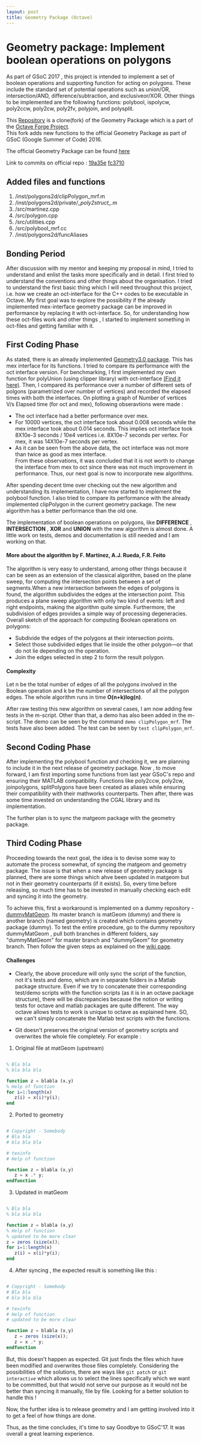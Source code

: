 ```yaml
---
layout: post
title: Geometry Package (Octave)
---
```


# Geometry package: Implement boolean operations on polygons ##
As part of GSoC 2017 , this project is intended to implement a set of boolean operations and supporting function for acting on polygons. These include the standard set of potential operations such as union/OR, intersection/AND, difference/subtraction, and exclusiveor/XOR. Other things to be implemented are the following functions: polybool, ispolycw, poly2ccw, poly2cw, poly2fv, polyjoin, and polysplit.<br/>

This [Repository](https://github.com/piyush-jain1/GSoC17OctaveGeometry) is a clone(fork) of the Geometry Package which is a part of the [Octave Forge Project](http://octave.sourceforge.net/).</br>
This fork adds new functions to the official Geometry Package as part of GSoC (Google Summer of Code) 2016.

The official Geometry Package can be found [here](https://sourceforge.net/p/octave/geometry/ci/default/tree/)

Link to commits on official repo :
[19a35e](https://sourceforge.net/p/octave/geometry/ci/19a35efc16dbe645e0bbfbffe9cfaa14e5ec9c96/)
[fc3710](https://sourceforge.net/p/octave/geometry/ci/fc3710b6cce55502e6eff4dc4251d507bc5b4ff1/)

## Added files and functions
1. /inst/polygons2d/clipPolygon_mrf.m
2. /inst/polygons2d/private/\__poly2struct\__.m
3. /src/martinez.cpp
4. /src/polygon.cpp
5. /src/utilities.cpp
6. /src/polybool_mrf.cc
7. /inst/polygons2d/funcAliases

## Bonding Period
After discussion with my mentor and keeping my proposal in mind, I tried to understand and enlist the tasks more specifically and in detail.  I first tried to understand the conventions and other things about the organisation. I tried to understand the first basic thing which I will need throughout this project, i.e. how we create an oct-interface for the C++ codes to be executable in Octave. 
My first goal was to explore the possibility if the already implemented mex-interface geometry package can be improved in performance by replacing it with oct-interface. So, for understanding how these oct-files work and other things , I started to  implement something in oct-files and getting familiar with it.

## First Coding Phase
As stated, there is an already implemented [Geometry3.0 package](https://github.com/piyush-jain1/GSoC17OctaveGeometry). This has mex interface for its functions. I tried to compare its performance with the oct interface version. For benchmarking, I first implemented my own function for polyUnion (using clipper library) with oct-interface [(Find it here)](https://github.com/piyush-jain1/GSoC17OctaveGeometry/tree/master/devel/MyPolyUnion). Then, I compared its performance over a number of different sets of polgons (parametrized over number of vertices) and recorded the elapsed times with both the interfaces. On plotting a graph of Number of vertices V/s Elapsed time (for oct and mex), following obseravtions were made : </br>
- The oct interface had a better performance over mex.
- For 10000 vertices, the oct interface took about 0.008 seconds while the mex interface took about 0.014 seconds. This implies oct interface took 8X10e-3 seconds / 10e4 vertices i.e. 8X10e-7 seconds per vertex. For mex, it was 14X10e-7 seconds per vertex.
- As it can be seen from the above data, the oct interface was not more than twice as good as mex interface.</br>
From these observations, it was concluded that it is not worth to change the interface from mex to oct since there was not much improvement in performance. Thus, our next goal is now to incorporate new algorithms.

After spending decent time over checking out the new algorithm and understanding its implementation, I have now started to implement the polybool function. I also tried to compare its performance with the already implemented clipPolygon in the current geometry package. The new algorithm has a better performance than the old one. 

The implementation of boolean operations on polygons, like **DIFFERENCE** , **INTERSECTION** , **XOR** and **UNION**   with the new algorithm is almost done. A little work on tests, demos and documentation is still needed and I am working on that.

#### More about the algorithm by F. Martínez, A.J. Rueda, F.R. Feito ####
The algorithm is very easy to understand, among other things because it can be seen as an extension of the classical algorithm, based on the plane sweep, for computing the intersection points between a set of segments.When a new intersection between the edges of polygons is found, the algorithm subdivides the edges at the intersection point. This produces a plane sweep algorithm with only two kind of events: left and right endpoints, making the algorithm quite simple. Furthermore, the subdivision of edges provides a simple way of processing degeneracies. </br>
Overall sketch of the approach for computing Boolean operations on polygons:
- Subdivide the edges of the polygons at their intersection points.
- Select those subdivided edges that lie inside the other polygon—or that do not lie depending on the operation.
- Join the edges selected in step 2 to form the result polygon.</br>
#### Complexity ####
Let n be the total number of edges of all the polygons involved in the Boolean operation and k be the number of intersections of all the polygon edges. The whole algorithm runs in time **O(n+k)log(n)**.</br>

After raw testing this new algorithm on several cases, I am now adding few tests in the m-script. Other than that, a demo has also been added in the m-script. The demo can be seen by the command `demo clipPolygon_mrf`. The tests have also been added. The test can be seen by `test clipPolygon_mrf`.

## Second Coding Phase
After implementing the polybool function and checking it, we are planning to include it in the next release of geometry package. 
Now , to move forward, I am first importing some functions from last year GSoC's repo and ensuring their MATLAB compatibility.
Functions like poly2ccw, poly2cw, joinpolygons, splitPolygons have been created as aliases while ensuring their compatibility with their mathworks counterparts. 
Then after, there was some time invested on understanding the CGAL library and its implementation.

The further plan is to sync the matgeom package with the geometry package.

## Third Coding Phase
Proceeding towards the next goal, the idea is to devise some way to automate the process somewhat, of syncing the matgeom and geometry package. The issue is that when a new release of geometry package is planned, there are some things which ahve been updated in matgeom but not in their geometry counterparts (if it exists). So, every time before releasing, so much time has to be invested in manually checking each edit and syncing it into the geometry. 

To achieve this, first a workaround is implemented on a dummy repository - [dummyMatGeom](https://github.com/piyush-jain1/dummyMatGeom/). Its master branch is matGeom (dummy) and there is another branch (named geometry) is created which contains geometry package (dummy). To test the entire procedure, go to the dummy repository dummyMatGeom , pull both branches in different folders, say "dummyMatGeom" for master branch and "dummyGeom" for geometry branch. Then follow the given steps as explained on the [wiki page](http://wiki.octave.org/Geometry_package:GSoC17).

#### Challenges ####

- Clearly, the above procedure will only sync the script of the function, not it's tests and demo, which are in separate folders in a Matlab package structure. Even if we try to concatenate their corresponding test/demo scripts with the function scripts (as it is in an octave package structure), there will be discrepancies because the notion or writing tests for octave and matlab packages are quite different. The way octave allows tests to work is unique to octave as explained here. SO, we can't simply concatenate the Matlab test scripts with the functions. 

- Git doesn't preserves the original version of geometry scripts and overwrites the whole file completely. 
For example :

1. Original file at matGeom (upstream)

~~~~octave

% Bla bla
% bla bla bla

function z = blabla (x,y)
% Help of function
for i=1:length(x)
   z(i) = x(i)*y(i);
end

~~~~

2. Ported to geometry

~~~~octave

# Copyright - Somebody
# Bla bla
# bla bla bla

# texinfo
# Help of function

function z = blabla (x,y)
   z = x .* y;
endfunction

~~~~

3. Updated in matGeom

~~~~octave

% Bla bla
% bla bla bla

function z = blabla (x,y)
% Help of function
% updated to be more clear
z = zeros (size(x));
for i=1:length(x)
   z(i) = x(i)*y(i);
end

~~~~

4. After syncing , the expected result is something like this :

~~~~octave

# Copyright - Somebody
# Bla bla
# bla bla bla

# texinfo
# Help of function
# updated to be more clear

function z = blabla (x,y)
   z = zeros (size(x));
   z = x .* y;
endfunction

~~~~

But, this doesn't happen as expected. Git just finds the files which have been modified and overwrites those files completely.
Considering the possibilities of the solutions, there are ways like `git patch` or `git interactive` which allows us to select the lines specifically which we want to be committed, but that would not serve our purpose as it would not be better than syncing it manually, file by file. Looking for a better solution to handle this !

Now, the further idea is to release geometry and I am getting involved into it to get a feel of how things are done.

Thus, as the time concludes, it's time to say Goodbye to GSoC'17. It was overall a great learning experience.



